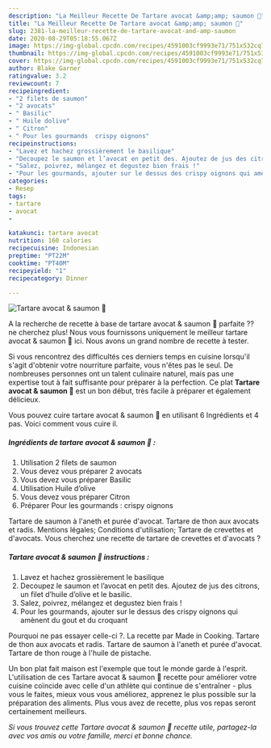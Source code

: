 ```yaml
---
description: "La Meilleur Recette De Tartare avocat &amp;amp; saumon 🥑"
title: "La Meilleur Recette De Tartare avocat &amp;amp; saumon 🥑"
slug: 2381-la-meilleur-recette-de-tartare-avocat-and-amp-saumon
date: 2020-08-29T05:18:55.067Z
image: https://img-global.cpcdn.com/recipes/4591003cf9993e71/751x532cq70/tartare-avocat-saumon-🥑-photo-principale-de-la-recette.jpg
thumbnail: https://img-global.cpcdn.com/recipes/4591003cf9993e71/751x532cq70/tartare-avocat-saumon-🥑-photo-principale-de-la-recette.jpg
cover: https://img-global.cpcdn.com/recipes/4591003cf9993e71/751x532cq70/tartare-avocat-saumon-🥑-photo-principale-de-la-recette.jpg
author: Blake Garner
ratingvalue: 3.2
reviewcount: 7
recipeingredient:
- "2 filets de saumon"
- "2 avocats"
- " Basilic"
- " Huile dolive"
- " Citron"
- " Pour les gourmands  crispy oignons"
recipeinstructions:
- "Lavez et hachez grossièrement le basilique"
- "Decoupez le saumon et l’avocat en petit des. Ajoutez de jus des citrons, un filet d’huile d’olive et le basilic."
- "Salez, poivrez, mélangez et degustez bien frais !"
- "Pour les gourmands, ajouter sur le dessus des crispy oignons qui amènent du gout et du croquant"
categories:
- Resep
tags:
- tartare
- avocat
- 

katakunci: tartare avocat  
nutrition: 160 calories
recipecuisine: Indonesian
preptime: "PT22M"
cooktime: "PT40M"
recipeyield: "1"
recipecategory: Dinner

---
```



![Tartare avocat &amp; saumon 🥑](https://img-global.cpcdn.com/recipes/4591003cf9993e71/751x532cq70/tartare-avocat-saumon-🥑-photo-principale-de-la-recette.jpg)

A la recherche de recette à base de tartare avocat &amp; saumon 🥑 parfaite ?? ne cherchez plus! Nous vous fournissons uniquement le meilleur tartare avocat &amp; saumon 🥑 ici. Nous avons un grand nombre de recette à tester.

Si vous rencontrez des difficultés ces derniers temps en cuisine lorsqu'il s'agit d'obtenir votre nourriture parfaite, vous n'êtes pas le seul. De nombreuses personnes ont un talent culinaire naturel, mais pas une expertise tout à fait suffisante pour préparer à la perfection. Ce plat <strong> Tartare avocat &amp; saumon 🥑 </strong> est un bon début, très facile à préparer et également délicieux.

<!--inarticleads1-->

Vous pouvez cuire tartare avocat &amp; saumon 🥑 en utilisant 6 Ingrédients et 4 pas. Voici comment vous cuire il.

##### Ingrédients de tartare avocat &amp; saumon 🥑 :

1. Utilisation 2 filets de saumon
1. Vous devez vous préparer 2 avocats
1. Vous devez vous préparer  Basilic
1. Utilisation  Huile d’olive
1. Vous devez vous préparer  Citron
1. Préparer  Pour les gourmands : crispy oignons


Tartare de saumon à l&#39;aneth et purée d&#39;avocat. Tartare de thon aux avocats et radis. Mentions légales; Conditions d&#39;utilisation; Tartare de crevettes et d&#39;avocats. Vous cherchez une recette de tartare de crevettes et d&#39;avocats ? 

<!--inarticleads2-->

##### Tartare avocat &amp; saumon 🥑 instructions :

1. Lavez et hachez grossièrement le basilique
1. Decoupez le saumon et l’avocat en petit des. Ajoutez de jus des citrons, un filet d’huile d’olive et le basilic.
1. Salez, poivrez, mélangez et degustez bien frais !
1. Pour les gourmands, ajouter sur le dessus des crispy oignons qui amènent du gout et du croquant


Pourquoi ne pas essayer celle-ci ?. La recette par Made in Cooking. Tartare de thon aux avocats et radis. Tartare de saumon à l&#39;aneth et purée d&#39;avocat. Tartare de thon rouge à l&#39;huile de pistache. 

<!--inarticleads1-->

<p>
Un bon plat fait maison est l'exemple que tout le monde garde à l'esprit. L'utilisation de ces Tartare avocat &amp; saumon 🥑 recette pour améliorer votre cuisine coïncide avec celle d'un athlète qui continue de s'entraîner - plus vous le faites, mieux vous vous améliorez, apprenez le plus possible sur la préparation des aliments. Plus vous avez de recette, plus vos repas seront certainement meilleurs.
</p>

<p>
<i>Si vous trouvez cette Tartare avocat &amp; saumon 🥑 recette utile, partagez-la avec vos amis ou votre famille, merci et bonne chance.</i>
</p>
